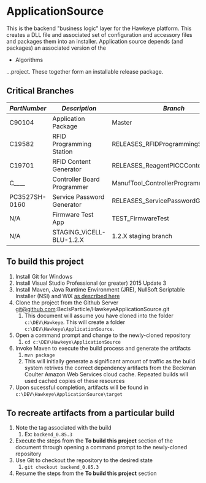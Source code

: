 # ApplicationSource
This is the backend "business logic" layer for the Hawkeye platform. This creates a DLL file and associated set of configuration and accessory files and packages them into an installer.
Application source depends (and packages) an associated version of the 
 * Algorithms
 
 ...project.  These together form an installable release package.
 
 ## Critical Branches
 |*PartNumber*|*Description*|*Branch*|
 |------------|-------------|--------|
 | C90104 | Application Package | Master |
 | C19582 | RFID Programming Station | RELEASES_RFIDProgrammingStation |
 | C19701 | RFID Content Generator | RELEASES_ReagentPICCContentGenerator |
 | C____ | Controller Board Programmer | ManufTool_ControllerProgrammer |
 | PC3527SH-0160 | Service Password Generator | RELEASES_ServicePasswordGenerator |
 | N/A | Firmware Test App | TEST_FirmwareTest |
 | N/A |STAGING_ViCELL-BLU-1.2.X| 1.2.X staging branch |
 
 
 ## To build this project
 1. Install Git for Windows 
 1. Install Visual Studio Professional (or greater) 2015 Update 3
 1. Install Maven, Java Runtime Environment (JRE), NullSoft Scriptable Installer (NSI) and WiX [as described here](https://github.com/BeclsParticle/HawkeyeDeployment/blob/master/src/site/markdown/developer-setup.md)
 1. Clone the project from the Github Server git@github.com:BeclsParticle/HawkeyeApplicationSource.git
    1. This document will assume you have cloned into the folder `c:\DEV\Hawkeye`.  This will create a folder `c:\DEV\Hawkeye\ApplicationSource`.
 1. Open a command prompt and change to the newly-cloned repository
    1. `cd c:\DEV\Hawkeye\ApplicationSource`
 1. Invoke Maven to execute the build process and generate the artifacts
    1. `mvn package`
    1. This will initially generate a significant amount of traffic as the build system retrives the correct dependency artifacts from the Beckman Coulter Amazon Web Services cloud cache.  Repeated builds will used cached copies of these resources
 1. Upon sucessful completion, artifacts will be found in `c:\DEV\Hawkeye\ApplicationSource\target`
 
 ## To recreate artifacts from a particular build
 1. Note the tag associated with the build
    1. Ex: `backend_0.85.3`
 1. Execute the steps from the **To build this project** section of the document through opening a command prompt to the newly-cloned repository
 1. Use Git to checkout the repository to the desired state
    1. `git checkout backend_0.85.3`
 1. Resume the steps from the **To build this project** section 
 
